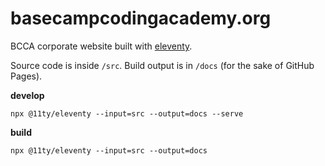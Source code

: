 # basecampcodingacademy.org

BCCA corporate website built with [eleventy](https://www.11ty.dev/).

Source code is inside `/src`. Build output is in `/docs` (for the sake of
GitHub Pages).

**develop**

`npx @11ty/eleventy --input=src --output=docs --serve`

**build**

`npx @11ty/eleventy --input=src --output=docs`
